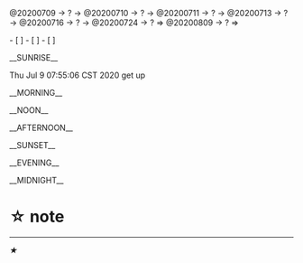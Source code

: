 <link rel="stylesheet"  type="text/css" href="x-activity.css"/>
<p class="todo">@20200709 → ? → @20200710 → ? → @20200711 → ? → @20200713 → ? → @20200716 → ? → @20200724 → ? ⇒ @20200809 → ? ⇒ </p>
- [ ]  
- [ ]  
- [ ]  

<p class="tb">__SUNRISE__</p>
<p class="ac">Thu Jul  9 07:55:06 CST 2020 get up</p>
<p class="tb">__MORNING__</p>
<p class="tb">__NOON__</p>
<p class="tb">__AFTERNOON__</p>
<p class="tb">__SUNSET__</p>
<p class="tb">__EVENING__</p>
<p class="tb">__MIDNIGHT__</p>

# ☆ note   

- - -
_★_
